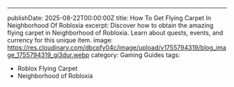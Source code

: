 ---
publishDate: 2025-08-22T00:00:00Z
title: How To Get Flying Carpet In Neighborhood Of Robloxia
excerpt: Discover how to obtain the amazing flying carpet in Neighborhood of Robloxia. Learn about quests, events, and currency for this unique item.
image: https://res.cloudinary.com/dbcpfy04c/image/upload/v1755794319/blog_image_1755794319_gi3dur.webp
category: Gaming Guides
tags:
  - Roblox Flying Carpet
  - Neighborhood of Robloxia
